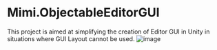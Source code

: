 # Mimi.ObjectableEditorGUI
This project is aimed at simplifying the creation of Editor GUI in Unity in situations where GUI Layout cannot be used.
![image](https://github.com/hirohiroj3cub/Mimi.ObjectableEditorGUI/assets/16841493/5fe8f78e-e43d-4c75-b3b1-add8cbdd6c57)
